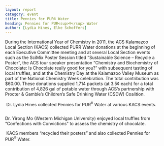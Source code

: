 ```yaml
---
layout: report
category: event
title: Pennies for PUR® Water
heading: Pennies for PUR<sup>®</sup> Water
author: [Lydia Hines, Elke Schoffers]
---
```


During the International Year of Chemistry in 2011, the ACS Kalamazoo
Local Section (KACS) collected PURR Water donations at the beginning
of each Executive Committee meeting and at several Local Section
events such as the SciMix Poster Session titled “Sustainable Science –
Recycle a Poster”, the ACS tour speaker presentation “Chemistry and
Biochemistry of Chocolate: Is Chocolate really good for you?” with
subsequent tasting of local truffles, and at the Chemistry Day at the
Kalamazoo Valley Museum as part of the National Chemistry Week
celebration. The total contribution was $60.00. These donations
supplied 1,714 packets (at 3.5&cent; each) for a total contribution of
4,826 gal of potable water through ACS’s partnership with Procter &
Gamble’s Children’s Safe Drinking Water (CSDW) Coalition.

<div class="row">
<div class="col-{{ site.device }}-4">
<p>
<img src="{{ site.url }}/images/pur-pennies-1.jpg"
     class="img-responsive"
     alt=""
     title="" />
Dr. Lydia Hines collected Pennies for PUR<sup>&reg;</sup> Water at various KACS events.
<p>
</div>

<div class="col-{{ site.device }}-4">
<p>
<img src="{{ site.url }}/images/pur-pennies-2.jpg"
     class="img-responsive"
     alt=""
     title="" />

Dr. Yirong Mo (Western Michigan University) enjoyed local truffles
from “Confections with Convictions” to assess the chemistry of
chocolate.
</p>
</div>

<div class="col-{{ site.device }}-4">
<p>
<img src="{{ site.url }}/images/pur-pennies-3.jpg"
     class="img-responsive"
     alt=""
     title="" />
  KACS members “recycled their posters” and also collected Pennies for
  PUR<sup>&reg;</sup> Water.
</p>
</div>
</div>
